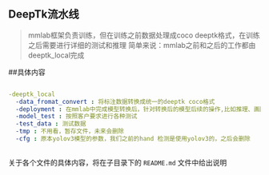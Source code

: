 ## DeepTk流水线
> mmlab框架负责训练，但在训练之前数据处理成coco deeptk格式，在训练之后需要进行详细的测试和推理
> 简单来说：mmlab之前和之后的工作都由deeptk_local完成
> 


##具体内容

```yaml

-deeptk_local
  -data_fromat_convert : 将标注数据转换成统一的deeptk coco格式
  -deployment : 在mmlab中完成模型转换后，针对转换后的模型后续的操作,比如推理、画图、性能测试、nms等
  -model_test : 按照客户要求进行各种测试
  -test_data : 测试数据
  -tmp : 不用看，暂存文件，未来会删除
  -cfg : 原本yolov3模型的参数，我们之前的hand 检测是使用yolov3的，之后会删除
  
```

关于各个文件的具体内容，将在子目录下的  ```README.md``` 文件中给出说明


